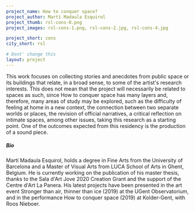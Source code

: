 ```yaml
---
project_name: How to conquer space?
project_author: Martí Madaula Esquirol
project_thumb: rsl-cons-0.png
project_images: rsl-cons-1.png, rsl-cons-2.jpg, rsl-cons-4.jpg

project_short: cons
city_short: rsl

# Dont' change this
layout: project
---
```


This work focuses on collecting stories and anecdotes from public space or its buildings that relate, in a broad sense, to some of the artist's research interests. This does not mean that the project will necessarily be related to spaces as such, since How to conquer space has many layers and, therefore, many areas of study may be explored, such as the difficulty of feeling at home in a new context, the connection between two separate worlds or places, the revision of official narratives, a critical reflection on intimate spaces, among other issues, taking this
research as a starting point. One of the outcomes expected from this residency is the production of a sound piece.

<!-- ![Martí Madaula Esquirol - A garden](/assets/images/rsl-cons-1.png)
![Martí Madaula Esquirol - A passage](/assets/images/rsl-cons-2.jpg)
![Martí Madaula Esquirol - Flower photos](/assets/images/rsl-cons-4.jpg) -->

##### Bio
Martí Madaula Esquirol, holds a degree in Fine Arts from the University of Barcelona and a Master of Visual Arts from LUCA School of Arts in Ghent, Belgium. He is currently working on the publication of his master thesis, thanks to the Sala d\'Art Jove 2020 Creation Grant and the support of the Centre d\'Art La Panera. His latest projects have been
presented in the art event Stronger than air, thinner than ice (2019) at the UGent Observatorium, and in the performance How to conquer space (2019) at Kolder-Gent, with Roos Nieboer.

